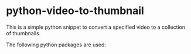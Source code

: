 # python-video-to-thumbnail

This is a simple python snippet to convert a specified video to a collection of thumbnails.

The following python packages are used: